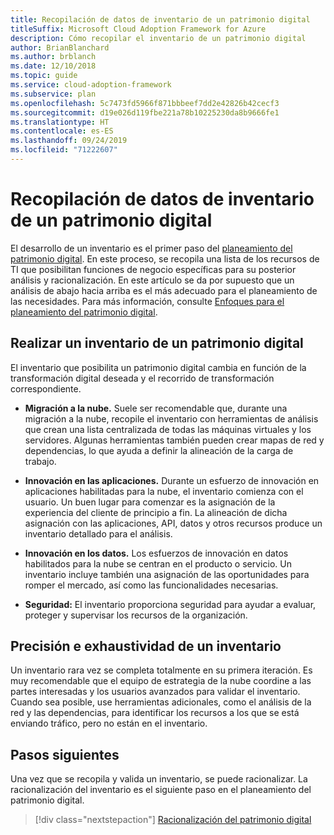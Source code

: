 ```yaml
---
title: Recopilación de datos de inventario de un patrimonio digital
titleSuffix: Microsoft Cloud Adoption Framework for Azure
description: Cómo recopilar el inventario de un patrimonio digital
author: BrianBlanchard
ms.author: brblanch
ms.date: 12/10/2018
ms.topic: guide
ms.service: cloud-adoption-framework
ms.subservice: plan
ms.openlocfilehash: 5c7473fd5966f871bbbeef7dd2e42826b42cecf3
ms.sourcegitcommit: d19e026d119fbe221a78b10225230da8b9666fe1
ms.translationtype: HT
ms.contentlocale: es-ES
ms.lasthandoff: 09/24/2019
ms.locfileid: "71222607"
---
```

# <a name="gather-inventory-data-for-a-digital-estate"></a>Recopilación de datos de inventario de un patrimonio digital

El desarrollo de un inventario es el primer paso del [planeamiento del patrimonio digital](./index.md). En este proceso, se recopila una lista de los recursos de TI que posibilitan funciones de negocio específicas para su posterior análisis y racionalización. En este artículo se da por supuesto que un análisis de abajo hacia arriba es el más adecuado para el planeamiento de las necesidades. Para más información, consulte [Enfoques para el planeamiento del patrimonio digital](./approach.md).

## <a name="take-inventory-of-a-digital-estate"></a>Realizar un inventario de un patrimonio digital

El inventario que posibilita un patrimonio digital cambia en función de la transformación digital deseada y el recorrido de transformación correspondiente.

- **Migración a la nube.**  Suele ser recomendable que, durante una migración a la nube, recopile el inventario con herramientas de análisis que crean una lista centralizada de todas las máquinas virtuales y los servidores. Algunas herramientas también pueden crear mapas de red y dependencias, lo que ayuda a definir la alineación de la carga de trabajo.

- **Innovación en las aplicaciones.** Durante un esfuerzo de innovación en aplicaciones habilitadas para la nube, el inventario comienza con el usuario. Un buen lugar para comenzar es la asignación de la experiencia del cliente de principio a fin. La alineación de dicha asignación con las aplicaciones, API, datos y otros recursos produce un inventario detallado para el análisis.

- **Innovación en los datos.** Los esfuerzos de innovación en datos habilitados para la nube se centran en el producto o servicio. Un inventario incluye también una asignación de las oportunidades para romper el mercado, así como las funcionalidades necesarias.

- **Seguridad:** El inventario proporciona seguridad para ayudar a evaluar, proteger y supervisar los recursos de la organización.


## <a name="accuracy-and-completeness-of-an-inventory"></a>Precisión e exhaustividad de un inventario

Un inventario rara vez se completa totalmente en su primera iteración. Es muy recomendable que el equipo de estrategia de la nube coordine a las partes interesadas y los usuarios avanzados para validar el inventario. Cuando sea posible, use herramientas adicionales, como el análisis de la red y las dependencias, para identificar los recursos a los que se está enviando tráfico, pero no están en el inventario.

## <a name="next-steps"></a>Pasos siguientes

Una vez que se recopila y valida un inventario, se puede racionalizar. La racionalización del inventario es el siguiente paso en el planeamiento del patrimonio digital.

> [!div class="nextstepaction"]
> [Racionalización del patrimonio digital](./rationalize.md)
